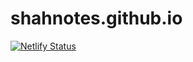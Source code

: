 # shahnotes.github.io

[![Netlify Status](https://api.netlify.com/api/v1/badges/e3e985fd-ed16-40c9-b3b5-abf34a5ded1a/deploy-status)](https://app.netlify.com/sites/shahnotes/deploys)
